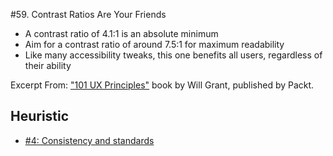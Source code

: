 #59. Contrast Ratios Are Your Friends
-  A contrast ratio of 4.1:1 is an absolute minimum
-  Aim for a contrast ratio of around 7.5:1 for maximum readability
-  Like many accessibility tweaks, this one benefits all users, regardless of their ability

Excerpt From: ["101 UX Principles"](https://www.packtpub.com/web-development/101-ux-principles) book by Will Grant, published by Packt.

## Heuristic
- [#4: Consistency and standards](https://github.com/fullcircle23/fullcircle23.github.io/blob/master/2020/ui-ux/10-usability-heuristics-for-user-interface-design.md#4-consistency-and-standards-consistency)
